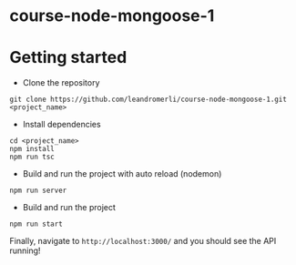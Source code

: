 # course-node-mongoose-1



# Getting started

- Clone the repository

```
git clone https://github.com/leandromerli/course-node-mongoose-1.git <project_name>
```

- Install dependencies

```
cd <project_name>
npm install
npm run tsc
```

- Build and run the project with auto reload (nodemon)

```
npm run server
```

- Build and run the project

```
npm run start
```

Finally, navigate to `http://localhost:3000/` and you should see the API running!

